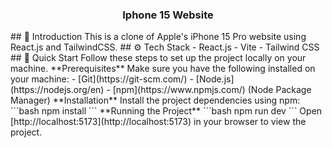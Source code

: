   <h3 align="center">Iphone 15 Website</h3>
 
</div>
## <a name="introduction">🤖 Introduction</a>
This is a clone of Apple's iPhone 15 Pro website using React.js and TailwindCSS. 
## <a name="tech-stack">⚙️ Tech Stack</a>
- React.js
- Vite
- Tailwind CSS
## <a name="quick-start">🤸 Quick Start</a>
Follow these steps to set up the project locally on your machine.
**Prerequisites**
Make sure you have the following installed on your machine:
- [Git](https://git-scm.com/)
- [Node.js](https://nodejs.org/en)
- [npm](https://www.npmjs.com/) (Node Package Manager)
**Installation**
Install the project dependencies using npm:
```bash
npm install
```
**Running the Project**
```bash
npm run dev
```
Open [http://localhost:5173](http://localhost:5173) in your browser to view the project.
